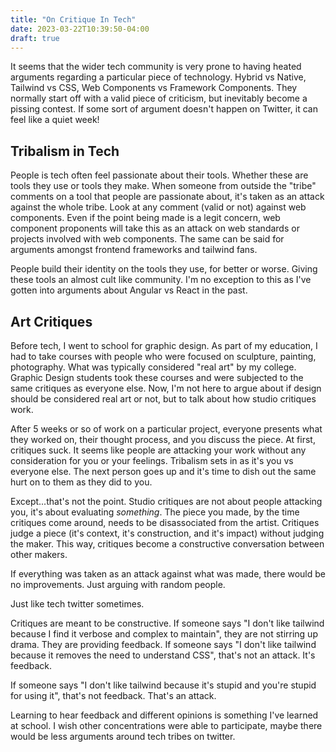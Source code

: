 ```yaml
---
title: "On Critique In Tech"
date: 2023-03-22T10:39:50-04:00
draft: true
---
```


It seems that the wider tech community is very prone to having heated arguments regarding a particular piece of technology. Hybrid vs Native, Tailwind vs CSS, Web Components vs Framework Components. They normally start off with a valid piece of criticism, but inevitably become a pissing contest. If some sort of argument doesn't happen on Twitter, it can feel like a quiet week!

## Tribalism in Tech 

People is tech often feel passionate about their tools. Whether these are tools they use or tools they make. When someone from outside the "tribe" comments on a tool that people are passionate about, it's taken as an attack against the whole tribe. Look at any comment (valid or not) against web components. Even if the point being made is a legit concern, web component proponents will take this as an attack on web standards or projects involved with web components. The same can be said for arguments amongst frontend frameworks and tailwind fans.

People build their identity on the tools they use, for better or worse. Giving these tools an almost cult like community. I'm no exception to this as I've gotten into arguments about Angular vs React in the past. 


## Art Critiques 

Before tech, I went to school for graphic design. As part of my education, I had to take courses with people who were focused on sculpture, painting, photography. What was typically considered "real art" by my college. Graphic Design students took these courses and were subjected to the same critiques as everyone else. Now, I'm not here to argue about if design should be considered real art or not, but to talk about how studio critiques work.

After 5 weeks or so of work on a particular project, everyone presents what they worked on, their thought process, and you discuss the piece. At first, critiques suck. It seems like people are attacking your work without any consideration for you or your feelings. Tribalism sets in as it's you vs everyone else. The next person goes up and it's time to dish out the same hurt on to them as they did to you.

Except...that's not the point. Studio critiques are not about people attacking you, it's about evaluating _something_. The piece you made, by the time critiques come around, needs to be disassociated from the artist. Critiques judge a piece (it's context, it's construction, and it's impact) without judging the maker. This way, critiques become a constructive conversation between other makers.

If everything was taken as an attack against what was made, there would be no improvements. Just arguing with random people.

Just like tech twitter sometimes.

Critiques are meant to be constructive. If someone says "I don't like tailwind because I find it verbose and complex to maintain", they are not stirring up drama. They are providing feedback. If someone says "I don't like tailwind because it removes the need to understand CSS", that's not an attack. It's feedback.

If someone says "I don't like tailwind because it's stupid and you're stupid for using it", that's not feedback. That's an attack.

Learning to hear feedback and different opinions is something I've learned at school. I wish other concentrations were able to participate, maybe there would be less arguments around tech tribes on twitter.
